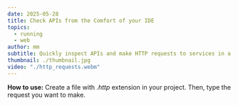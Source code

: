 ```yaml
---
date: 2025-05-28
title: Check APIs from the Comfort of your IDE
topics:
  - running
  - web
author: mm
subtitle: Quickly inspect APIs and make HTTP requests to services in a reusable manner.
thumbnail: ./thumbnail.jpg
video: "./http_requests.webm"
---
```


**How to use:**
Create a file with _.http_ extension in your project. Then, type the request you want to make.
